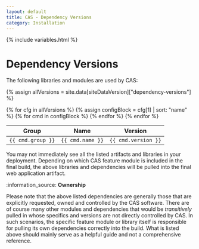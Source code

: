```yaml
---
layout: default
title: CAS - Dependency Versions
category: Installation
---
```


{% include variables.html %}

# Dependency Versions

The following libraries and modules are used by CAS:

<div>

{% assign allVersions = site.data[siteDataVersion]["dependency-versions"] %}

<table class="cas-datatable paginated-table">
	<thead>
		<tr>
			<th>Group</th>
			<th>Name</th>
			<th>Version</th>
		</tr>
	</thead>
	<tbody>
		{% for cfg in allVersions %}
		{% assign configBlock = cfg[1] | sort: "name" %}
		{% for cmd in configBlock %}
			<tr>
				<td>
					<code>{{ cmd.group }}</code>
				</td>
				<td>
					<code>{{ cmd.name }}</code>
				</td>
				<td>
					<code>{{ cmd.version }}</code>
				</td>
			</tr>
		{% endfor %}
		{% endfor %}
	</tbody>
</table>
</div>

You may not immediately see all the listed artifacts and libraries in your
deployment. Depending on which CAS feature module is included in the final build,
the above libraries and dependencies will be pulled into the final web application artifact.

<div class="alert alert-info">:information_source: <strong>Ownership</strong><p>
Please note that the above listed dependencies are generally those that are explicitly requested, owned and controlled
by the CAS software. There are of course many other modules and dependencies that would be <i>transitively</i> pulled in
whose specifics and versions are not directly controlled by CAS. In such scenarios, the specific feature module or library itself is
responsible for pulling its own dependencies correctly into the build. What is listed above should mainly serve as a helpful guide
and not a comprehensive reference.
</p></div>

